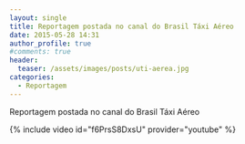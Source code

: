 ```yaml
---
layout: single
title: Reportagem postada no canal do Brasil Táxi Aéreo
date: 2015-05-28 14:31
author_profile: true
#comments: true
header:
  teaser: /assets/images/posts/uti-aerea.jpg
categories: 
  - Reportagem
---
```


Reportagem postada no canal do Brasil Táxi Aéreo 

{% include video id="f6PrsS8DxsU" provider="youtube" %}

